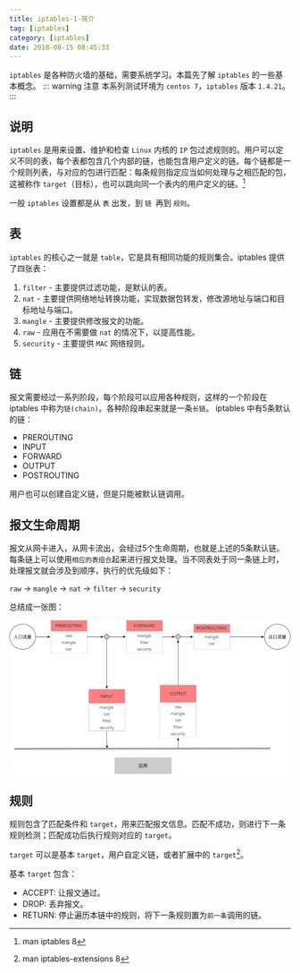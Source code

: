 ```yaml
---
title: iptables-1-简介
tag: [iptables]
category: [iptables]
date: 2018-08-15 08:45:33
---
```


`iptables` 是各种防火墙的基础，需要系统学习。本篇先了解 `iptables` 的一些基本概念。
::: warning 注意
本系列测试环境为 `centos 7`，`iptables` 版本 `1.4.21`。
:::
<!-- more -->

## 说明
`iptables` 是用来设置、维护和检查 `Linux` 内核的 `IP` 包过滤规则的。用户可以定义不同的表，每个表都包含几个内部的链，也能包含用户定义的链。每个链都是一个规则列表，与对应的包进行匹配：每条规则指定应当如何处理与之相匹配的包，这被称作 `target`（目标），也可以跳向同一个表内的用户定义的链。[^1]
[^1]: man iptables 8

一般 `iptables` 设置都是从 `表` 出发，到 `链 `再到 `规则`。

## 表
`iptables` 的核心之一就是 `table`，它是具有相同功能的规则集合。iptables 提供了四张表：
1. `filter` - 主要提供过滤功能，是默认的表。
2. `nat` - 主要提供网络地址转换功能，实现数据包转发，修改源地址与端口和目标地址与端口。
3. `mangle` - 主要提供修改报文的功能。
4. `raw` - 应用在不需要做 `nat` 的情况下，以提高性能。
5. `security` - 主要提供 `MAC` 网络规则。

## 链
报文需要经过一系列阶段，每个阶段可以应用各种规则，这样的一个阶段在 iptables 中称为`链(chain)`。各种阶段串起来就是一条`长链`。 iptables 中有5条默认的链：
- PREROUTING
- INPUT
- FORWARD
- OUTPUT
- POSTROUTING

用户也可以创建自定义链，但是只能被默认链调用。

## 报文生命周期
报文从网卡进入，从网卡流出，会经过5个生命周期，也就是上述的5条默认链。每条链上可以使用`相应的表组合`起来进行报文处理。当不同表处于同一条链上时，处理报文就会涉及到顺序，执行的优先级如下：

`raw` -> `mangle` -> `nat` -> `filter` -> `security`

总结成一张图：

![报文生命周期](/iptables/lifecycle.jpg)

## 规则
规则包含了匹配条件和 `target`，用来匹配报文信息。匹配不成功，则进行下一条规则检测；匹配成功后执行规则对应的 `target`。

`target` 可以是基本 `target`，用户自定义链，或者扩展中的 `target`[^2]。

基本 `target` 包含：
- ACCEPT: 让报文通过。
- DROP: 丢弃报文。
- RETURN: 停止遍历本链中的规则，将下一条规则置为`前一条`调用的链。

[^2]: man iptables-extensions 8

